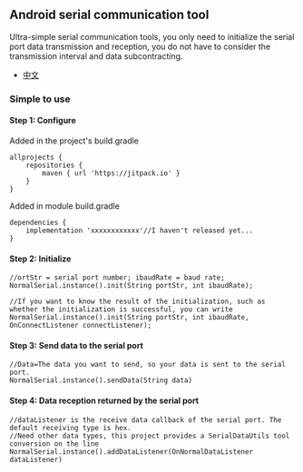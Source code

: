 ## Android serial communication tool
Ultra-simple serial communication tools, you only need to initialize the serial port data transmission and reception,
you do not have to consider the transmission interval and data subcontracting.
- [中文](https://github.com/Acccord/AndroidSerialPort/blob/master/README.md)

### Simple to use
#### Step 1: Configure
Added in the project's build.gradle
```
allprojects {
    repositories {
        maven { url 'https://jitpack.io' }
    }
}
```
Added in module build.gradle
```
dependencies {
    implementation 'xxxxxxxxxxxx'//I haven't released yet...
}
```

#### Step 2: Initialize
```
//ortStr = serial port number; ibaudRate = baud rate;
NormalSerial.instance().init(String portStr, int ibaudRate);

//If you want to know the result of the initialization, such as whether the initialization is successful, you can write
NormalSerial.instance().init(String portStr, int ibaudRate, OnConnectListener connectListener);

```

#### Step 3: Send data to the serial port
```
//Data=The data you want to send, so your data is sent to the serial port.
NormalSerial.instance().sendData(String data)

```

#### Step 4: Data reception returned by the serial port
```
//dataListener is the receive data callback of the serial port. The default receiving type is hex.
//Need other data types, this project provides a SerialDataUtils tool conversion on the line
NormalSerial.instance().addDataListener(OnNormalDataListener dataListener)
```